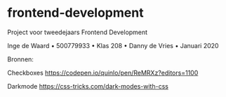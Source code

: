# frontend-development
Project voor tweedejaars Frontend Development

Inge de Waard • 500779933 • Klas 208 • Danny de Vries • Januari 2020

Bronnen:

Checkboxes
https://codepen.io/quinlo/pen/ReMRXz?editors=1100

Darkmode 
https://css-tricks.com/dark-modes-with-css
